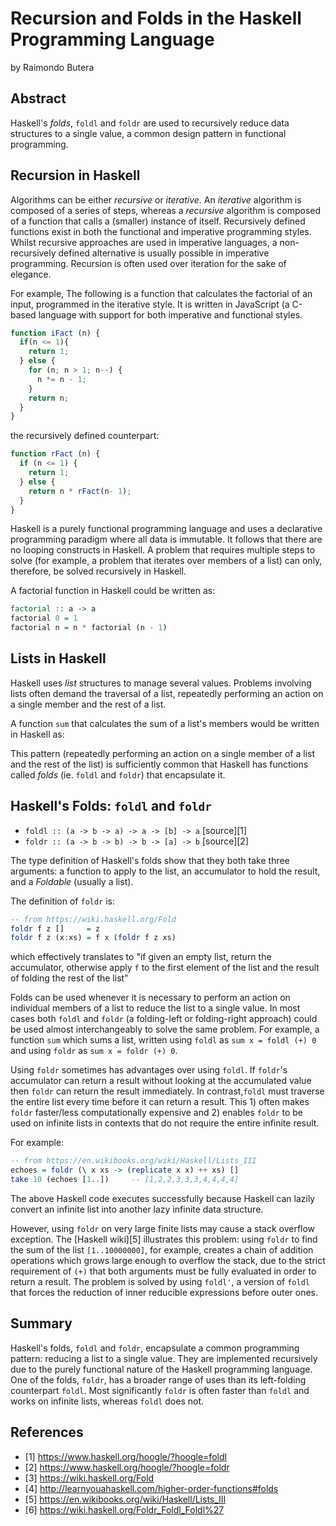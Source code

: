 # Recursion and Folds in the Haskell Programming Language
by Raimondo Butera

## Abstract
Haskell's *folds*, `foldl` and `foldr` are used to recursively reduce data structures to a single value, a common design pattern in functional programming.

## Recursion in Haskell
Algorithms can be either *recursive* or *iterative*. An _iterative_ algorithm is composed of a series of steps, whereas a _recursive_ algorithm is composed of a function that calls a (smaller) instance of itself. Recursively defined functions exist in both the functional and imperative programming styles.
Whilst recursive approaches are used in imperative languages, a non-recursively defined alternative is usually possible in imperative programming. Recursion is often used over iteration for the sake of elegance.

For example, The following is a function that calculates the factorial of an input, programmed in the iterative style. It is written in JavaScript (a C-based language with support for both imperative and functional styles.

```js
function iFact (n) {
  if(n <= 1){
    return 1;
  } else {
    for (n; n > 1; n--) {
      n *= n - 1;
    }
    return n;
  }
}
```

the recursively defined counterpart:

```js
function rFact (n) {
  if (n <= 1) {
    return 1;
  } else {
    return n * rFact(n- 1);
  }
}
```

Haskell is a purely functional programming language and uses a declarative programming paradigm where all data is immutable. It follows that there are no looping constructs in Haskell. A problem that requires multiple steps to solve (for example, a problem that iterates over members of a list) can only, therefore, be solved recursively in Haskell.

A factorial function in Haskell could be written as:

```haskell
factorial :: a -> a
factorial 0 = 1
factorial n = n * factorial (n - 1)
```

## Lists in Haskell
Haskell uses *list* structures to manage several values. Problems involving lists often demand the traversal of a list, repeatedly performing an action on a single member and the rest of a list.

A function `sum` that calculates the sum of a list's members would be written in Haskell as:

This pattern (repeatedly performing an action on a single member of a list and the rest of the list) is sufficiently common that Haskell has functions called *folds* (ie. `foldl` and `foldr`) that encapsulate it.

## Haskell's Folds: `foldl` and `foldr`
- `foldl :: (a -> b -> a) -> a -> [b] -> a` [source][1]
- `foldr :: (a -> b -> b) -> b -> [a] -> b` [source][2]

The type definition of Haskell's folds show that they both take three arguments: a function to apply to the list, an accumulator to hold the result, and a *Foldable* (usually a list).

The definition of `foldr` is:

```Haskell
-- from https://wiki.haskell.org/Fold
foldr f z []     = z
foldr f z (x:xs) = f x (foldr f z xs)
```

which effectively translates to "if given an empty list, return the accumulator, otherwise apply `f` to the first element of the list and the result of folding the rest of the list"

Folds can be used whenever it is necessary to perform an action on individual members of a list to reduce the list to a single value. In most cases both `foldl` and `foldr` (a folding-left or folding-right approach) could be used almost interchangeably to solve the same problem. For example, a function `sum` which sums a list, written using `foldl` as `sum x = foldl (+) 0` and using `foldr` as `sum x = foldr (+) 0`.

Using `foldr` sometimes has advantages over using `foldl`. If `foldr`'s accumulator can return a result without looking at the accumulated value then `foldr` can return the result immediately. In contrast,`foldl` must traverse the entire list every time before it can return a result. This 1) often makes `foldr` faster/less computationally expensive and 2) enables `foldr` to be used on infinite lists in contexts that do not require the entire infinite result.

For example:

```haskell
-- from https://en.wikibooks.org/wiki/Haskell/Lists_III
echoes = foldr (\ x xs -> (replicate x x) ++ xs) []
take 10 (echoes [1..])     -- [1,2,2,3,3,3,4,4,4,4]
```
The above Haskell code executes successfully because Haskell can lazily convert an infinite list into another lazy infinite data structure.

However, using `foldr` on very large finite lists may cause a stack overflow exception. The [Haskell wiki][5] illustrates this problem: using `foldr` to find the sum of the list `[1..10000000]`, for example, creates a chain of addition operations which grows large enough to overflow the stack, due to the strict requirement of `(+)` that both arguments must be fully evaluated in order to return a result. The problem is solved by using `foldl'`, a version of `foldl` that forces the reduction of inner reducible expressions before outer ones.

## Summary
Haskell's folds, `foldl` and `foldr`, encapsulate a common programming pattern: reducing a list to a single value. They are implemented recursively due to the purely functional nature of the Haskell programming language. One of the folds, `foldr`, has a broader range of uses than its left-folding counterpart `foldl`. Most significantly `foldr` is often faster than `foldl` and works on infinite lists, whereas `foldl` does not.

## References

- [1] https://www.haskell.org/hoogle/?hoogle=foldl
- [2] https://www.haskell.org/hoogle/?hoogle=foldr
- [3] https://wiki.haskell.org/Fold
- [4] http://learnyouahaskell.com/higher-order-functions#folds
- [5] https://en.wikibooks.org/wiki/Haskell/Lists_III
- [6] https://wiki.haskell.org/Foldr_Foldl_Foldl%27
